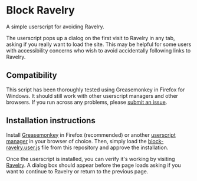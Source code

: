 # Block Ravelry
A simple userscript for avoiding Ravelry.

The userscript pops up a dialog on the first visit to Ravelry in any tab, asking if you really want to load the site. This may be helpful for some users with accessibility concerns who wish to avoid accidentally following links to Ravelry.

## Compatibility
This script has been thoroughly tested using Greasemonkey in Firefox for Windows. It should still work with other userscript managers and other browsers. If you run across any problems, please [submit an issue](https://github.com/ramenkage/block-ravelry/issues).

## Installation instructions
Install [Greasemonkey](https://addons.mozilla.org/en-US/firefox/addon/greasemonkey/) in Firefox (recommended) or another [userscript manager](https://openuserjs.org/about/Userscript-Beginners-HOWTO#how-do-i-get-going-) in your browser of choice. Then, simply load the [block-ravelry.user.js](https://github.com/ramenkage/block-ravelry/raw/main/block-ravelry.user.js) file from this repository and approve the installation.

Once the userscript is installed, you can verify it's working by visiting [Ravelry](https://ravelry.com). A dialog box should appear before the page loads asking if you want to continue to Ravelry or return to the previous page.
